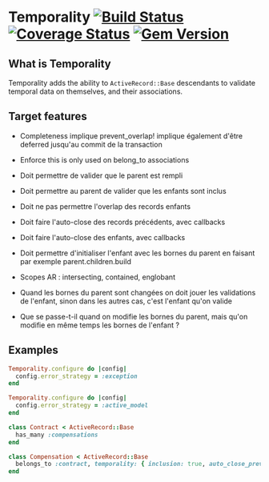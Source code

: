 Temporality [![Build Status](https://secure.travis-ci.org/davout/temporality.png?branch=master)](http://travis-ci.org/davout/temporality) [![Coverage Status](https://img.shields.io/coveralls/davout/temporality.svg)](https://coveralls.io/r/davout/temporality?branch=master) [![Gem Version](https://badge.fury.io/rb/temporality.svg)](http://badge.fury.io/rb/temporality)
=

## What is Temporality
Temporality adds the ability to `ActiveRecord::Base` descendants to validate temporal data on themselves, and their associations.

## Target features
- Completeness implique prevent_overlap! implique également d'être deferred jusqu'au commit de la transaction
- Enforce this is only used on belong_to associations
- Doit permettre de valider que le parent est rempli
- Doit permettre au parent de valider que les enfants sont inclus
- Doit ne pas permettre l'overlap des records enfants

- Doit faire l'auto-close des records précédents, avec callbacks
- Doit faire l'auto-close des enfants, avec callbacks
- Doit permettre d'initialiser l'enfant avec les bornes du parent en faisant par exemple parent.children.build
- Scopes AR : intersecting, contained, englobant
- Quand les bornes du parent sont changées on doit jouer les validations de l'enfant, sinon dans les autres cas, c'est l'enfant qu'on valide
- Que se passe-t-il quand on modifie les bornes du parent, mais qu'on modifie en même temps les bornes de l'enfant ?

## Examples

````ruby
Temporality.configure do |config|
  config.error_strategy = :exception
end

Temporality.configure do |config|
  config.error_strategy = :active_model
end

class Contract < ActiveRecord::Base
  has_many :compensations
end

class Compensation < ActiveRecord::Base
  belongs_to :contract, temporality: { inclusion: true, auto_close_previous: true, allow_overlap: false, completeness: true }
end
````

